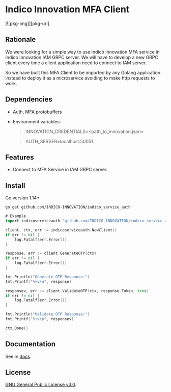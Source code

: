 # Indico Innovation MFA Client

[![pkg-img]][pkg-url]

## Rationale

We were looking for a simple way to use Indico Innovation MFA service in Indico Innovation IAM GRPC server. We will have to develop a new GRPC client every time a client application need to connect to IAM server. 

So we have built this MFA Client to be imported by any Golang application instead to deploy it as a microservice avoiding to make http requests to work.

## Dependencies

* Auth, MFA protobuffers
* Environment variables:
    > INNOVATION_CREDENTIALS=<path_to_innovation.json>

    > AUTH_SERVER=localhost:50051

## Features

* Connect to MFA Service in IAM GRPC server.

## Install
Go version 1.14+
```
go get github.com/INDICO-INNOVATION/indico_service_auth
```


```go
# Example
import indicoserviceauth "github.com/INDICO-INNOVATION/indico_service_auth"

client, ctx, err := indicoserviceauth.NewClient()
if err != nil {
    log.Fatalf(err.Error())
}

response, err := client.GenerateOTP(ctx)
if err != nil {
    log.Fatalf(err.Error())
}

fmt.Println("Generate OTP Response:")
fmt.Printf("%+v\n", response)

responsev, err := client.ValidateOTP(ctx, response.Token, true)
if err != nil {
    log.Fatalf(err.Error())
}

fmt.Println("Validate OTP Response:")
fmt.Printf("%+v\n", responsev)

ctx.Done()
```

## Documentation

See in [docs](https://pkg.go.dev/github.com/INDICO-INNOVATION/indico_auth_service).

## License

[GNU General Public License v3.0](./LICENSE).
